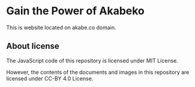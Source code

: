 # Gain the Power of Akabeko

This is website located on akabe.co domain.

## About license

The JavaScript code of this repository is licensed under MIT License.

However, the contents of the documents and images in this repository are licensed under CC-BY 4.0 License.

